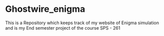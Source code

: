 # Ghostwire_enigma
This is a Repository which keeps track of my website of Enigma simulation and is my End semester project of the course SPS - 261
